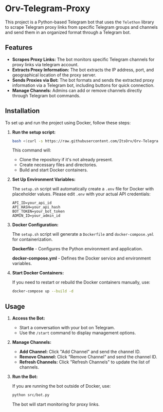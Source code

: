 
# Orv-Telegram-Proxy

This project is a Python-based Telegram bot that uses the `Telethon` library to scrape Telegram proxy links from specific Telegram groups and channels and send them in an organized format through a Telegram bot.

## Features
- **Scrapes Proxy Links:** The bot monitors specific Telegram channels for proxy links via telegram account.
- **Extracts Proxy Information:** The bot extracts the IP address, port, and geographical location of the proxy server.
- **Sends Proxies via Bot:** The bot formats and sends the extracted proxy information via a Telegram bot, including buttons for quick connection.
- **Manage Channels:** Admins can add or remove channels directly through Telegram bot commands.

## Installation

To set up and run the project using Docker, follow these steps:

1. **Run the setup script:**

   ```bash
   bash <(curl -s https://raw.githubusercontent.com/ItsOrv/Orv-Telegram-Proxy/main/setup.sh)
   ```

   This command will:
   - Clone the repository if it's not already present.
   - Create necessary files and directories.
   - Build and start Docker containers.

2. **Set Up Environment Variables:**

   The `setup.sh` script will automatically create a `.env` file for Docker with placeholder values. Please edit `.env` with your actual API credentials:

   ```env
   API_ID=your_api_id
   API_HASH=your_api_hash
   BOT_TOKEN=your_bot_token
   ADMIN_ID=your_admin_id
   ```

3. **Docker Configuration:**

   The `setup.sh` script will generate a `Dockerfile` and `docker-compose.yml` for containerization. 

   **Dockerfile** - Configures the Python environment and application.

   **docker-compose.yml** - Defines the Docker service and environment variables.

4. **Start Docker Containers:**

   If you need to restart or rebuild the Docker containers manually, use:

   ```bash
   docker-compose up --build -d
   ```

## Usage

1. **Access the Bot:**
   - Start a conversation with your bot on Telegram.
   - Use the `/start` command to display management options.

2. **Manage Channels:**
   - **Add Channel:** Click "Add Channel" and send the channel ID.
   - **Remove Channel:** Click "Remove Channel" and send the channel ID.
   - **Refresh Channels:** Click "Refresh Channels" to update the list of channels.

3. **Run the Bot:**

   If you are running the bot outside of Docker, use:

   ```bash
   python src/bot.py
   ```

   The bot will start monitoring for proxy links.

